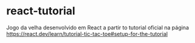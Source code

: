 # react-tutorial
Jogo da velha desenvolvido em React a partir to tutorial oficial na página https://react.dev/learn/tutorial-tic-tac-toe#setup-for-the-tutorial
